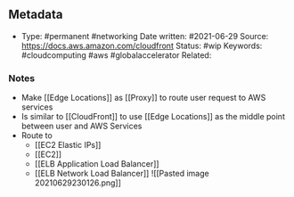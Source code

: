 ## Metadata

-  Type: #permanent #networking
    Date written: #2021-06-29
    Source:  https://docs.aws.amazon.com/cloudfront
    Status: #wip 
    Keywords:  #cloudcomputing #aws #globalaccelerator
	Related:
	
### Notes
- Make [[Edge Locations]] as [[Proxy]] to route user request to AWS services
- Is similar to [[CloudFront]] to use [[Edge Locations]] as the middle point between user and AWS Services
- Route to
	- [[EC2 Elastic IPs]]
	- [[EC2]]
	- [[ELB Application Load Balancer]]
	- [[ELB Network Load Balancer]]
![[Pasted image 20210629230126.png]]

###